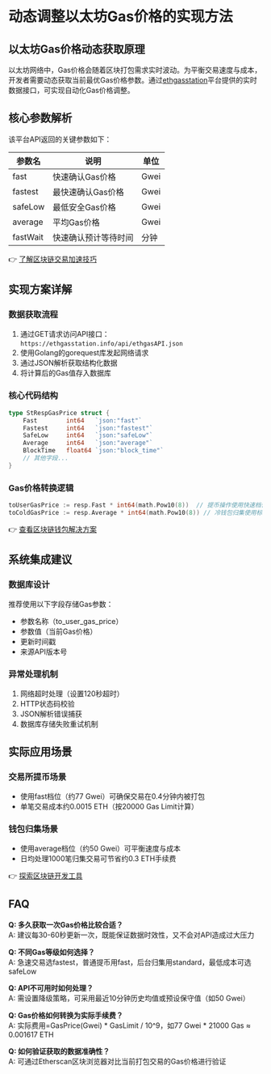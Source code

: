 # 动态调整以太坊Gas价格的实现方法

## 以太坊Gas价格动态获取原理

以太坊网络中，Gas价格会随着区块打包需求实时波动。为平衡交易速度与成本，开发者需要动态获取当前最优Gas价格参数。通过[ethgasstation](https://ethgasstation.info/)平台提供的实时数据接口，可实现自动化Gas价格调整。

## 核心参数解析

该平台API返回的关键参数如下：

| 参数名            | 说明                  | 单位      |
|-------------------|---------------------|----------|
| fast              | 快速确认Gas价格       | Gwei      |
| fastest           | 最快速确认Gas价格     | Gwei      |
| safeLow           | 最低安全Gas价格       | Gwei      |
| average           | 平均Gas价格           | Gwei      |
| fastWait          | 快速确认预计等待时间  | 分钟      |

👉 [了解区块链交易加速技巧](https://bit.ly/okx_welcome)

## 实现方案详解

### 数据获取流程
1. 通过GET请求访问API接口：`https://ethgasstation.info/api/ethgasAPI.json`
2. 使用Golang的gorequest库发起网络请求
3. 通过JSON解析获取结构化数据
4. 将计算后的Gas值存入数据库

### 核心代码结构
```go
type StRespGasPrice struct {
    Fast        int64   `json:"fast"`
    Fastest     int64   `json:"fastest"`
    SafeLow     int64   `json:"safeLow"`
    Average     int64   `json:"average"`
    BlockTime   float64 `json:"block_time"`
    // 其他字段...
}
```

### Gas价格转换逻辑
```go
toUserGasPrice := resp.Fast * int64(math.Pow10(8))  // 提币操作使用快速档位
toColdGasPrice := resp.Average * int64(math.Pow10(8)) // 冷钱包归集使用标准档位
```

👉 [查看区块链钱包解决方案](https://bit.ly/okx_welcome)

## 系统集成建议

### 数据库设计
推荐使用以下字段存储Gas参数：
- 参数名称（to_user_gas_price）
- 参数值（当前Gas价格）
- 更新时间戳
- 来源API版本号

### 异常处理机制
1. 网络超时处理（设置120秒超时）
2. HTTP状态码校验
3. JSON解析错误捕获
4. 数据库存储失败重试机制

## 实际应用场景

### 交易所提币场景
- 使用fast档位（约77 Gwei）可确保交易在0.4分钟内被打包
- 单笔交易成本约0.0015 ETH（按20000 Gas Limit计算）

### 钱包归集场景
- 使用average档位（约50 Gwei）可平衡速度与成本
- 日均处理1000笔归集交易可节省约0.3 ETH手续费

👉 [探索区块链开发工具](https://bit.ly/okx_welcome)

## FAQ

**Q: 多久获取一次Gas价格比较合适？**  
A: 建议每30-60秒更新一次，既能保证数据时效性，又不会对API造成过大压力

**Q: 不同Gas等级如何选择？**  
A: 急速交易选fastest，普通提币用fast，后台归集用standard，最低成本可选safeLow

**Q: API不可用时如何处理？**  
A: 需设置降级策略，可采用最近10分钟历史均值或预设保守值（如50 Gwei）

**Q: Gas价格如何转换为实际手续费？**  
A: 实际费用=GasPrice(Gwei) * GasLimit / 10^9，如77 Gwei * 21000 Gas ≈ 0.001617 ETH

**Q: 如何验证获取的数据准确性？**  
A: 可通过Etherscan区块浏览器对比当前打包交易的Gas价格进行验证